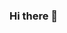 ### Hi there 👋

<!--
**👋 Hi, I'm Justin Obi. I am a Blockchain/Software Engineer and Technical writer from Nigeria. I am currently exploring Cloud & DevOps.

I want to collaborate on any great idea that can be developed with tech. I am open to business partnership and collaboration.

Here are some ideas to get you started:

- 🔭 I’m currently working on ...
- 🌱 I’m currently learning ...
- 👯 I’m looking to collaborate on ...
- 🤔 I’m looking for help with ...
- 💬 Ask me about ...
- 📫 How to reach me: ...
- 😄 Pronouns: ...
- ⚡ Fun fact: ...
-->
